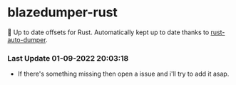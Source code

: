 # blazedumper-rust

🚀 Up to date offsets for Rust. Automatically kept up to date thanks to [rust-auto-dumper](https://github.com/Akandesh/rust-auto-dumper).


### Last Update 01-09-2022 20:03:18
- If there's something missing then open a issue and i'll try to add it asap.